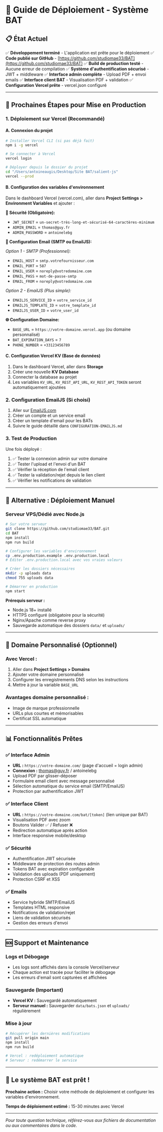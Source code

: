 # 🚀 Guide de Déploiement - Système BAT

## 📋 État Actuel

✅ **Développement terminé** - L'application est prête pour le déploiement
✅ **Code publié sur GitHub** - [https://github.com/studiomae33/BAT](https://github.com/studiomae33/BAT)
✅ **Build de production testé** - Aucune erreur de compilation
✅ **Système d'authentification sécurisé** - JWT + middleware
✅ **Interface admin complète** - Upload PDF + envoi emails
✅ **Interface client BAT** - Visualisation PDF + validation
✅ **Configuration Vercel prête** - vercel.json configuré

---

## 🎯 Prochaines Étapes pour Mise en Production

### 1. **Déploiement sur Vercel** (Recommandé)

#### A. Connexion du projet
```bash
# Installer Vercel CLI (si pas déjà fait)
npm i -g vercel

# Se connecter à Vercel
vercel login

# Déployer depuis le dossier du projet
cd "/Users/antoineaugis/Desktop/Site BAT/salient-js"
vercel --prod
```

#### B. Configuration des variables d'environnement
Dans le dashboard Vercel (vercel.com), aller dans **Project Settings > Environment Variables** et ajouter :

**🔐 Sécurité (Obligatoire):**
- `JWT_SECRET` = `un-secret-très-long-et-sécurisé-64-caractères-minimum`
- `ADMIN_EMAIL` = `thomas@guy.fr`
- `ADMIN_PASSWORD` = `antoinelebg`

**📧 Configuration Email (SMTP ou EmailJS):**

*Option 1 - SMTP (Professionnel):*
- `EMAIL_HOST` = `smtp.votrefournisseur.com`
- `EMAIL_PORT` = `587`
- `EMAIL_USER` = `noreply@votredomaine.com`
- `EMAIL_PASS` = `mot-de-passe-smtp`
- `EMAIL_FROM` = `noreply@votredomaine.com`

*Option 2 - EmailJS (Plus simple):*
- `EMAILJS_SERVICE_ID` = `votre_service_id`
- `EMAILJS_TEMPLATE_ID` = `votre_template_id`
- `EMAILJS_USER_ID` = `votre_user_id`

**🌐 Configuration Domaine:**
- `BASE_URL` = `https://votre-domaine.vercel.app` (ou domaine personnalisé)
- `BAT_EXPIRATION_DAYS` = `7`
- `PHONE_NUMBER` = `+33123456789`

#### C. Configuration Vercel KV (Base de données)
1. Dans le dashboard Vercel, aller dans **Storage**
2. Créer une nouvelle **KV Database**
3. Connecter la database au projet
4. Les variables `KV_URL`, `KV_REST_API_URL`, `KV_REST_API_TOKEN` seront automatiquement ajoutées

### 2. **Configuration EmailJS** (Si choisi)

1. Aller sur [EmailJS.com](https://www.emailjs.com/)
2. Créer un compte et un service email
3. Créer un template d'email pour les BATs
4. Suivre le guide détaillé dans `CONFIGURATION-EMAILJS.md`

### 3. **Test de Production**

Une fois déployé :
1. ✅ Tester la connexion admin sur votre domaine
2. ✅ Tester l'upload et l'envoi d'un BAT
3. ✅ Vérifier la réception de l'email client
4. ✅ Tester la validation/rejet depuis le lien client
5. ✅ Vérifier les notifications de validation

---

## 🔧 Alternative : Déploiement Manuel

### Serveur VPS/Dédié avec Node.js

```bash
# Sur votre serveur
git clone https://github.com/studiomae33/BAT.git
cd BAT
npm install
npm run build

# Configurer les variables d'environnement
cp .env.production.example .env.production.local
# Éditer .env.production.local avec vos vraies valeurs

# Créer les dossiers nécessaires
mkdir -p uploads data
chmod 755 uploads data

# Démarrer en production
npm start
```

**Prérequis serveur :**
- Node.js 18+ installé
- HTTPS configuré (obligatoire pour la sécurité)
- Nginx/Apache comme reverse proxy
- Sauvegarde automatique des dossiers `data/` et `uploads/`

---

## 🎨 Domaine Personnalisé (Optionnel)

### Avec Vercel :
1. Aller dans **Project Settings > Domains**
2. Ajouter votre domaine personnalisé
3. Configurer les enregistrements DNS selon les instructions
4. Mettre à jour la variable `BASE_URL`

### Avantages domaine personnalisé :
- Image de marque professionnelle
- URLs plus courtes et mémorisables
- Certificat SSL automatique

---

## 📊 Fonctionnalités Prêtes

### ✅ Interface Admin
- **URL :** `https://votre-domaine.com/` (page d'accueil = login admin)
- **Connexion :** thomas@guy.fr / antoinelebg
- Upload PDF par glisser-déposer
- Formulaire email client avec message personnalisé
- Sélection automatique du service email (SMTP/EmailJS)
- Protection par authentification JWT

### ✅ Interface Client
- **URL :** `https://votre-domaine.com/bat/[token]` (lien unique par BAT)
- Visualisation PDF avec zoom
- Boutons Valider ✅ / Refuser ❌
- Redirection automatique après action
- Interface responsive mobile/desktop

### ✅ Sécurité
- Authentification JWT sécurisée
- Middleware de protection des routes admin
- Tokens BAT avec expiration configurable
- Validation des uploads (PDF uniquement)
- Protection CSRF et XSS

### ✅ Emails
- Service hybride SMTP/EmailJS
- Templates HTML responsive
- Notifications de validation/rejet
- Liens de validation sécurisés
- Gestion des erreurs d'envoi

---

## 🆘 Support et Maintenance

### Logs et Débogage
- Les logs sont affichés dans la console Vercel/serveur
- Chaque action est tracée pour faciliter le débogage
- Les erreurs d'email sont capturées et affichées

### Sauvegarde (Important)
- **Vercel KV :** Sauvegardé automatiquement
- **Serveur manuel :** Sauvegarder `data/bats.json` et `uploads/` régulièrement

### Mise à jour
```bash
# Récupérer les dernières modifications
git pull origin main
npm install
npm run build

# Vercel : redéploiement automatique
# Serveur : redémarrer le service
```

---

## 🎉 Le système BAT est prêt !

**Prochaine action :** Choisir votre méthode de déploiement et configurer les variables d'environnement.

**Temps de déploiement estimé :** 15-30 minutes avec Vercel

---

*Pour toute question technique, référez-vous aux fichiers de documentation ou aux commentaires dans le code.*
